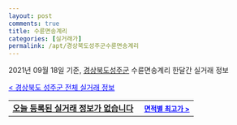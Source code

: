 ```yaml
---
layout: post
comments: true
title: 수륜면송계리
categories: [실거래가]
permalink: /apt/경상북도성주군수륜면송계리
---
```


2021년 09월 18일 기준, <a href="/apt/경상북도성주군">경상북도성주군</a> 수륜면송계리 한달간 실거래 정보

<a style="color: blue;" href="/apt/경상북도성주군">< 경상북도 성주군 전체 실거래 정보</a>
<!---- start ---->
<table>
  <tr>
    <td colspan="4" style="font-weight: bold;"><a href="/apt/경상북도성주군수륜면송계리{name_without_space}">오늘 등록된 실거래 정보가 없습니다</a> &nbsp;&nbsp;&nbsp; <a style="color: blue; font-size: smaller;" href="/apt/경상북도성주군수륜면송계리{name_without_space}">면적별 최고가 ></a></td>
  </tr>
    
</table>
<!---- end ---->
    